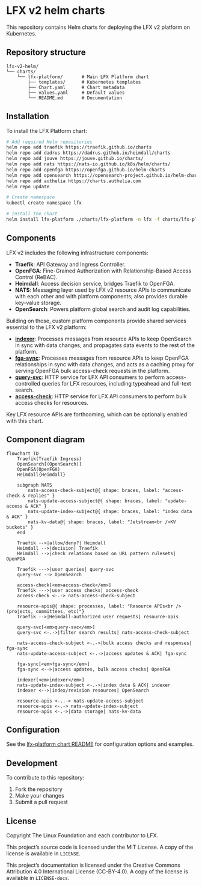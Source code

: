 # LFX v2 helm charts

This repository contains Helm charts for deploying the LFX v2 platform on Kubernetes.

## Repository structure

```text
lfx-v2-helm/
└── charts/
    └── lfx-platform/       # Main LFX Platform chart
        ├── templates/      # Kubernetes templates
        ├── Chart.yaml      # Chart metadata
        ├── values.yaml     # Default values
        └── README.md       # Documentation
```

## Installation

To install the LFX Platform chart:

```bash
# Add required Helm repositories
helm repo add traefik https://traefik.github.io/charts
helm repo add dadrus https://dadrus.github.io/heimdall/charts
helm repo add jouve https://jouve.github.io/charts/
helm repo add nats https://nats-io.github.io/k8s/helm/charts/
helm repo add openfga https://openfga.github.io/helm-charts
helm repo add opensearch https://opensearch-project.github.io/helm-charts/
helm repo add authelia https://charts.authelia.com
helm repo update

# Create namespace
kubectl create namespace lfx

# Install the chart
helm install lfx-platform ./charts/lfx-platform -n lfx -f charts/lfx-platform/values.yaml
```

## Components

LFX v2 includes the following infrastructure components:

- **Traefik**: API Gateway and Ingress Controller.
- **OpenFGA**: Fine-Grained Authorization with Relationship-Based Access
  Control (ReBAC).
- **Heimdall**: Access decision service, bridges Traefik to OpenFGA.
- **NATS**: Messaging layer used by LFX v2 resource APIs to communicate with
  each other and with platform components; also provides durable key-value storage.
- **OpenSearch**: Powers platform global search and audit log capabilities.

Building on those, custom platform components provide shared services essential
to the LFX v2 platform:

- **[indexer](https://github.com/linuxfoundation/lfx-v2-indexer-service)**:
  Processes messages from resource APIs to keep OpenSearch in sync
  with data changes, and propagates data events to the rest of the platform.
- **[fga-sync](https://github.com/linuxfoundation/lfx-v2-fga-sync)**: Processes
  messages from resource APIs to keep OpenFGA relationships in sync with data
  changes, and acts as a caching proxy for serving OpenFGA bulk access-check
  requests in the platform.
- **[query-svc](https://github.com/linuxfoundation/lfx-v2-query-service)**:
  HTTP service for LFX API consumers to perform
  access-controlled queries for LFX resources, including typeahead and
  full-text search.
- **[access-check](https://github.com/linuxfoundation/lfx-v2-access-check)**:
  HTTP service for LFX API consumers to perform bulk access checks for
  resources.

Key LFX resource APIs are forthcoming, which can be optionally enabled with this chart.

## Component diagram

```mermaid
flowchart TD
    Traefik(Traefik Ingress)
    OpenSearch[(OpenSearch)]
    OpenFGA(OpenFGA)
    Heimdall{Heimdall}

    subgraph NATS
        nats-access-check-subject@{ shape: braces, label: "access-check & replies" }
        nats-update-access-subject@{ shape: braces, label: "update-access & ACK" }
        nats-update-index-subject@{ shape: braces, label: "index data & ACK" }
        nats-kv-data@{ shape: braces, label: "Jetstream<br />KV buckets" }
    end

    Traefik -->|allow/deny?| Heimdall
    Heimdall -->|decision| Traefik
    Heimdall -->|check relations based on URL pattern rulesets| OpenFGA

    Traefik --->|user queries| query-svc
    query-svc --> OpenSearch

    access-check[<em>access-check</em>]
    Traefik --->|user access checks| access-check
    access-check <-.-> nats-access-check-subject

    resource-apis@{ shape: processes, label: "Resource APIs<br />(projects, committees, etc)"}
    Traefik -->|Heimdall-authorized user requests| resource-apis

    query-svc[<em>query-svc</em>]
    query-svc <-.->|filter search results| nats-access-check-subject

    nats-access-check-subject <-.->|bulk access checks and responses| fga-sync
    nats-update-access-subject <-.->|access updates & ACK| fga-sync

    fga-sync[<em>fga-sync</em>]
    fga-sync <-->|access updates, bulk access checks| OpenFGA

    indexer[<em>indexer</em>]
    nats-update-index-subject <-.->|index data & ACK| indexer
    indexer <-->|index/revision resources| OpenSearch

    resource-apis <-..-> nats-update-access-subject
    resource-apis <-.-> nats-update-index-subject
    resource-apis <-.->|data storage| nats-kv-data
```

## Configuration

See the [lfx-platform chart README](./charts/lfx-platform/README.md) for configuration options and examples.

## Development

To contribute to this repository:

1. Fork the repository
2. Make your changes
3. Submit a pull request

## License

Copyright The Linux Foundation and each contributor to LFX.

This project’s source code is licensed under the MIT License. A copy of the
license is available in `LICENSE`.

This project’s documentation is licensed under the Creative Commons Attribution
4.0 International License \(CC-BY-4.0\). A copy of the license is available in
`LICENSE-docs`.
